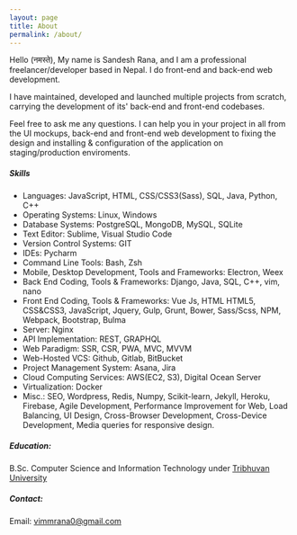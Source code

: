```yaml
---
layout: page
title: About
permalink: /about/
---
```


Hello (नमस्ते), My name is Sandesh Rana, and I am a professional freelancer/developer based in Nepal.
I do front-end and back-end web development. 

I have maintained, developed and launched multiple projects from scratch, carrying the development 
of its' back-end and front-end codebases.

Feel free to ask me any questions. I can help you in 
your project in all from the UI mockups, back-end and front-end web development to fixing the design
and installing & configuration of the application on staging/production enviroments.

##### Skills
- Languages: JavaScript, HTML, CSS/CSS3(Sass), SQL, Java, Python, C++
- Operating Systems: Linux, Windows
- Database Systems: PostgreSQL, MongoDB, MySQL, SQLite
- Text Editor: Sublime, Visual Studio Code
- Version Control Systems: GIT
- IDEs: Pycharm
- Command Line Tools: Bash, Zsh
- Mobile, Desktop Development, Tools and Frameworks: Electron, Weex
- Back End Coding, Tools & Frameworks: Django, Java, SQL, C++, vim, nano
- Front End Coding, Tools & Frameworks: Vue Js, HTML HTML5, CSS&CSS3, JavaScript, Jquery, Gulp, Grunt, Bower, Sass/Scss, NPM, Webpack, Bootstrap, Bulma
- Server: Nginx
- API Implementation: REST, GRAPHQL
- Web Paradigm: SSR, CSR, PWA, MVC, MVVM
- Web-Hosted VCS: Github, Gitlab, BitBucket
- Project Management System: Asana, Jira
- Cloud Computing Services: AWS(EC2, S3), Digital Ocean Server
- Virtualization: Docker
- Misc.: SEO, Wordpress, Redis, Numpy, Scikit-learn, Jekyll, Heroku, Firebase, Agile Development, Performance Improvement for Web, Load Balancing, UI Design, Cross-Browser Development, Cross-Device Development, Media queries for responsive design.

##### Education: 
B.Sc. Computer Science and Information Technology under [Tribhuvan University](https://tribhuvan-university.edu.np/)

##### Contact:
Email: vimmrana0@gmail.com
